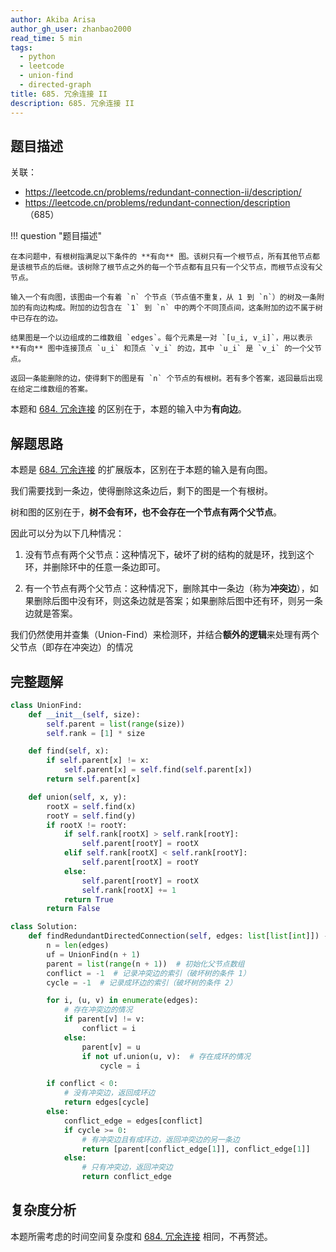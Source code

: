 ```yaml
---
author: Akiba Arisa
author_gh_user: zhanbao2000
read_time: 5 min
tags:
  - python
  - leetcode
  - union-find
  - directed-graph
title: 685. 冗余连接 II
description: 685. 冗余连接 II
---
```


## 题目描述

关联：

- https://leetcode.cn/problems/redundant-connection-ii/description/
- https://leetcode.cn/problems/redundant-connection/description （685）

!!! question "题目描述"

    在本问题中，有根树指满足以下条件的 **有向** 图。该树只有一个根节点，所有其他节点都是该根节点的后继。该树除了根节点之外的每一个节点都有且只有一个父节点，而根节点没有父节点。
    
    输入一个有向图，该图由一个有着 `n` 个节点（节点值不重复，从 1 到 `n`）的树及一条附加的有向边构成。附加的边包含在 `1` 到 `n` 中的两个不同顶点间，这条附加的边不属于树中已存在的边。
    
    结果图是一个以边组成的二维数组 `edges`。每个元素是一对 `[u_i, v_i]`，用以表示 **有向** 图中连接顶点 `u_i` 和顶点 `v_i` 的边，其中 `u_i` 是 `v_i` 的一个父节点。
    
    返回一条能删除的边，使得剩下的图是有 `n` 个节点的有根树。若有多个答案，返回最后出现在给定二维数组的答案。

本题和 [684. 冗余连接](./241027-684.md) 的区别在于，本题的输入中为**有向边**。

## 解题思路

本题是 [684. 冗余连接](./241027-684.md) 的扩展版本，区别在于本题的输入是有向图。

我们需要找到一条边，使得删除这条边后，剩下的图是一个有根树。

树和图的区别在于，**树不会有环，也不会存在一个节点有两个父节点**。

因此可以分为以下几种情况： 

1. 没有节点有两个父节点：这种情况下，破坏了树的结构的就是环，找到这个环，并删除环中的任意一条边即可。

2. 有一个节点有两个父节点：这种情况下，删除其中一条边（称为**冲突边**），如果删除后图中没有环，则这条边就是答案；如果删除后图中还有环，则另一条边就是答案。

我们仍然使用并查集（Union-Find）来检测环，并结合**额外的逻辑**来处理有两个父节点（即存在冲突边）的情况

## 完整题解

```python
class UnionFind:
    def __init__(self, size):
        self.parent = list(range(size))
        self.rank = [1] * size

    def find(self, x):
        if self.parent[x] != x:
            self.parent[x] = self.find(self.parent[x])
        return self.parent[x]

    def union(self, x, y):
        rootX = self.find(x)
        rootY = self.find(y)
        if rootX != rootY:
            if self.rank[rootX] > self.rank[rootY]:
                self.parent[rootY] = rootX
            elif self.rank[rootX] < self.rank[rootY]:
                self.parent[rootX] = rootY
            else:
                self.parent[rootY] = rootX
                self.rank[rootX] += 1
            return True
        return False

class Solution:
    def findRedundantDirectedConnection(self, edges: list[list[int]]) -> list[int]:
        n = len(edges)
        uf = UnionFind(n + 1)
        parent = list(range(n + 1))  # 初始化父节点数组
        conflict = -1  # 记录冲突边的索引（破坏树的条件 1）
        cycle = -1  # 记录成环边的索引（破坏树的条件 2）

        for i, (u, v) in enumerate(edges):
            # 存在冲突边的情况
            if parent[v] != v:
                conflict = i
            else:
                parent[v] = u
                if not uf.union(u, v):  # 存在成环的情况
                    cycle = i

        if conflict < 0:
            # 没有冲突边，返回成环边
            return edges[cycle]
        else:
            conflict_edge = edges[conflict]
            if cycle >= 0:
                # 有冲突边且有成环边，返回冲突边的另一条边
                return [parent[conflict_edge[1]], conflict_edge[1]]
            else:
                # 只有冲突边，返回冲突边
                return conflict_edge
```

## 复杂度分析

本题所需考虑的时间空间复杂度和 [684. 冗余连接](./241027-684.md) 相同，不再赘述。
